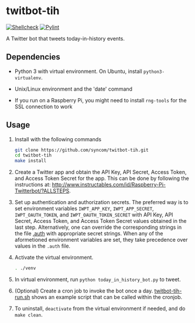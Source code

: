 # twitbot-tih

[![Shellcheck](https://github.com/syncom/twitbot-tih/actions/workflows/shellcheck.yml/badge.svg)](https://github.com/syncom/twitbot-tih/actions/workflows/shellcheck.yml)
[![Pylint](https://github.com/syncom/twitbot-tih/actions/workflows/pylint.yml/badge.svg)](https://github.com/syncom/twitbot-tih/actions/workflows/pylint.yml)

A Twitter bot that tweets today-in-history events.

## Dependencies

- Python 3 with virtual environment. On Ubuntu, install `python3-virtualenv`.

- Unix/Linux environment and the 'date' command

- If you run on a Raspberry Pi, you might need to install `rng-tools` for the
  SSL connection to work

## Usage

1. Install with the following commands

   ```bash
   git clone https://github.com/syncom/twitbot-tih.git
   cd twitbot-tih
   make install
   ```

2. Create a Twitter app and obtain the API Key, API Secret, Access Token, and
   Access Token Secret for the app. This can be done by following the
   instructions at:
   <http://www.instructables.com/id/Raspberry-Pi-Twitterbot/?ALLSTEPS>.

3. Set up authentication and authorization secrets. The preferred way is to set
   environment variables `IWPT_APP_KEY`, `IWPT_APP_SECRET`, `IWPT_OAUTH_TOKEN`,
   and `IWPT_OAUTH_TOKEN_SECRET` with API Key, API Secret, Access Token, and
   Access Token Secret values obtained in the last step. Alternatively, one can
   override the corresponding strings in the file [.auth](./.auth) with
   appropriate secret strings. When any of the aformetioned environment
   variables are set, they take precedence over values in the `.auth` file.

4. Activate the virtual environment.

   ```bash
   . ./venv
   ```

5. In virtual environment, run `python today_in_history_bot.py` to tweet.

6. (Optional) Create a cron job to invoke the bot once a day.
   [twitbot-tih-run.sh](twitbot-tih-run.sh) shows an example script that can be
   called within the cronjob.

7. To uninstall, `deactivate` from the virtual environment if needed, and do
   `make clean`.
